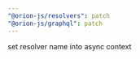 ```yaml
---
"@orion-js/resolvers": patch
"@orion-js/graphql": patch
---
```


set resolver name into async context
